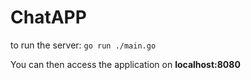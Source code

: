 # ChatAPP

to run the server: `go run ./main.go`

You can then access the application on **localhost:8080**
